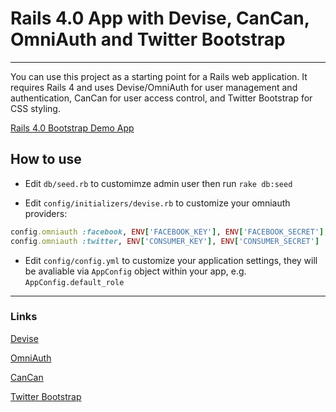# Rails 4.0 App with Devise, CanCan, OmniAuth and Twitter Bootstrap
---

You can use this project as a starting point for a Rails web application. It requires Rails 4 and uses Devise/OmniAuth for user management and authentication, CanCan for user access control, and Twitter Bootstrap for CSS styling.

[Rails 4.0 Bootstrap Demo App](http://rails4-bootstrap.klepa.co/)

## How to use

* Edit `db/seed.rb` to customimze admin user then run `rake db:seed`

* Edit `config/initializers/devise.rb` to customize your omniauth providers:

```ruby
config.omniauth :facebook, ENV['FACEBOOK_KEY'], ENV['FACEBOOK_SECRET'], scope: 'email,user_birthday,read_stream'
config.omniauth :twitter, ENV['CONSUMER_KEY'], ENV['CONSUMER_SECRET']
```

* Edit `config/config.yml` to customize your application settings, they will be avaliable via `AppConfig` object within your app, e.g. `AppConfig.default_role`

---
### Links

[Devise](http://github.com/plataformatec/devise)

[OmniAuth](https://github.com/intridea/omniauth)

[CanCan](https://github.com/ryanb/cancan)

[Twitter Bootstrap](http://twitter.github.com/bootstrap/)

